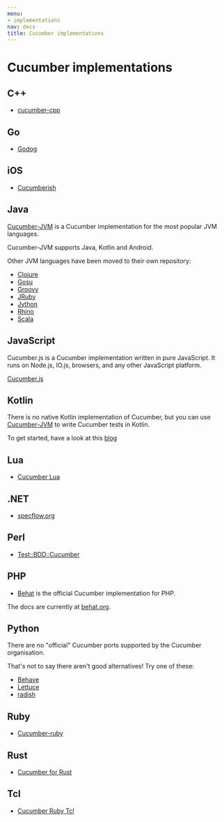 ```yaml
---
menu:
- implementations
nav: docs
title: Cucumber implementations
---
```


# Cucumber implementations

## C++

* [cucumber-cpp](https://github.com/cucumber/cucumber-cpp)

## Go

* [Godog](https://github.com/DATA-DOG/godog)

## iOS

* [Cucumberish](https://github.com/Ahmed-Ali/Cucumberish)

## Java

[Cucumber-JVM](https://github.com/cucumber/cucumber-jvm) is a Cucumber implementation for the most popular JVM languages.

Cucumber-JVM supports Java, Kotlin and Android.

Other JVM languages have been moved to their own repository:

- [Clojure](https://github.com/cucumber/cucumber-jvm-clojure)
- [Gosu](https://github.com/cucumber/cucumber-jvm-gosu)
- [Groovy](https://github.com/cucumber/cucumber-jvm-groovy)
- [JRuby](https://github.com/cucumber/cucumber-jvm-jruby)
- [Jython](https://github.com/cucumber/cucumber-jvm-jython)
- [Rhino](https://github.com/cucumber/cucumber-jvm-rhino)
- [Scala](https://github.com/cucumber/cucumber-jvm-scala)

## JavaScript

Cucumber.js is a Cucumber implementation written in pure JavaScript.
It runs on Node.js, IO.js, browsers, and any other JavaScript platform.

[Cucumber.js](https://github.com/cucumber/cucumber-js)

## Kotlin

There is no native Kotlin implementation of Cucumber, but you can use [Cucumber-JVM](https://github.com/cucumber/cucumber-jvm) to write Cucumber tests in Kotlin.

To get started, have a look at this [blog](https://medium.com/@mlvandijk/kukumber-getting-started-with-cucumber-in-kotlin-e55112e7309b)

## Lua

* [Cucumber Lua](https://github.com/cucumber/cucumber-lua)

## .NET

* [specflow.org](http://specflow.org)

## Perl

* [Test::BDD::Cucumber](https://github.com/sheriff/test-bdd-cucumber-perl)

## PHP

* [Behat](https://github.com/Behat/Behat) is the official Cucumber implementation for PHP.

The docs are currently at [behat.org](http://behat.org).

## Python

There are no "official" Cucumber ports supported by the Cucumber organisation.

That's not to say there aren't good alternatives! Try one of these:

- [Behave](http://pythonhosted.org/behave/)
- [Lettuce](http://lettuce.it)
- [radish](https://github.com/radish-bdd/radish)

## Ruby

* [Cucumber-ruby](https://github.com/cucumber/cucumber-ruby)

## Rust

* [Cucumber for Rust](https://github.com/acmcarther/cucumber)

## Tcl

* [Cucumber Ruby Tcl](https://github.com/cucumber/cucumber-ruby-tcl)
